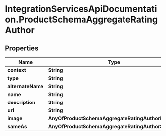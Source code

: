 # IntegrationServicesApiDocumentation.ProductSchemaAggregateRatingAuthor

## Properties
Name | Type | Description | Notes
------------ | ------------- | ------------- | -------------
**context** | **String** |  | [optional] 
**type** | **String** |  | [optional] 
**alternateName** | **String** |  | [optional] 
**name** | **String** |  | [optional] 
**description** | **String** |  | [optional] 
**url** | **String** |  | [optional] 
**image** | **AnyOfProductSchemaAggregateRatingAuthorImage** |  | [optional] 
**sameAs** | **AnyOfProductSchemaAggregateRatingAuthorSameAs** |  | [optional] 
